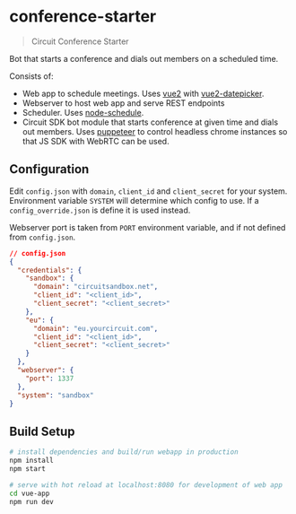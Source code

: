 # conference-starter

> Circuit Conference Starter

Bot that starts a conference and dials out members on a scheduled time.

Consists of:
- Web app to schedule meetings. Uses <a href="https://vuejs.org/v2/guide/installation.html">vue2</a> with <a href="https://mengxiong10.github.io/vue2-datepicker/">vue2-datepicker</a>.
- Webserver to host web app and serve REST endpoints
- Scheduler. Uses <a href="https://www.npmjs.com/package/node-schedule">node-schedule</a>.
- Circuit SDK bot module that starts conference at given time and dials out members. Uses <a href="https://github.com/GoogleChrome/puppeteer">puppeteer</a> to control headless chrome instances so that JS SDK with WebRTC can be used.

## Configuration

Edit `config.json` with `domain`, `client_id` and `client_secret` for your system. Environment variable `SYSTEM` will determine which config to use. If a `config_override.json` is define it is used instead.

Webserver port is taken from `PORT` environment variable, and if not defined from `config.json`.
``` json
// config.json
{
  "credentials": {
    "sandbox": {
      "domain": "circuitsandbox.net",
      "client_id": "<client_id>",
      "client_secret": "<client_secret>"
    },
    "eu": {
      "domain": "eu.yourcircuit.com",
      "client_id": "<client_id>",
      "client_secret": "<client_secret>"
    }
  },
  "webserver": {
    "port": 1337
  },
  "system": "sandbox"
}

```

## Build Setup

``` bash
# install dependencies and build/run webapp in production
npm install
npm start

# serve with hot reload at localhost:8080 for development of web app
cd vue-app
npm run dev
```
